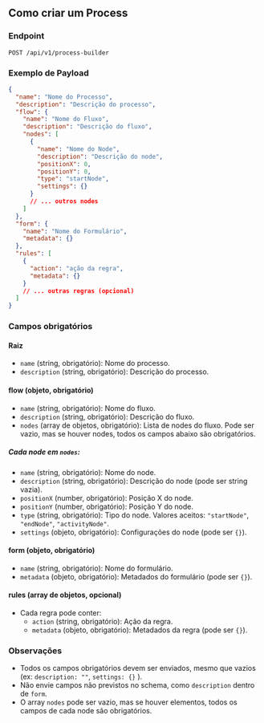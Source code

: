 ## Como criar um Process

### Endpoint

```
POST /api/v1/process-builder
```

### Exemplo de Payload

```json
{
  "name": "Nome do Processo",
  "description": "Descrição do processo",
  "flow": {
    "name": "Nome do Fluxo",
    "description": "Descrição do fluxo",
    "nodes": [
      {
        "name": "Nome do Node",
        "description": "Descrição do node",
        "positionX": 0,
        "positionY": 0,
        "type": "startNode",
        "settings": {}
      }
      // ... outros nodes
    ]
  },
  "form": {
    "name": "Nome do Formulário",
    "metadata": {}
  },
  "rules": [
    {
      "action": "ação da regra",
      "metadata": {}
    }
    // ... outras regras (opcional)
  ]
}
```

### Campos obrigatórios

#### Raiz
- `name` (string, obrigatório): Nome do processo.
- `description` (string, obrigatório): Descrição do processo.

#### flow (objeto, obrigatório)
- `name` (string, obrigatório): Nome do fluxo.
- `description` (string, obrigatório): Descrição do fluxo.
- `nodes` (array de objetos, obrigatório): Lista de nodes do fluxo. Pode ser vazio, mas se houver nodes, todos os campos abaixo são obrigatórios.

##### Cada node em `nodes`:
- `name` (string, obrigatório): Nome do node.
- `description` (string, obrigatório): Descrição do node (pode ser string vazia).
- `positionX` (number, obrigatório): Posição X do node.
- `positionY` (number, obrigatório): Posição Y do node.
- `type` (string, obrigatório): Tipo do node. Valores aceitos: `"startNode"`, `"endNode"`, `"activityNode"`.
- `settings` (objeto, obrigatório): Configurações do node (pode ser `{}`).

#### form (objeto, obrigatório)
- `name` (string, obrigatório): Nome do formulário.
- `metadata` (objeto, obrigatório): Metadados do formulário (pode ser `{}`).

#### rules (array de objetos, opcional)
- Cada regra pode conter:
  - `action` (string, obrigatório): Ação da regra.
  - `metadata` (objeto, obrigatório): Metadados da regra (pode ser `{}`).

### Observações

- Todos os campos obrigatórios devem ser enviados, mesmo que vazios (ex: `description: ""`, `settings: {}` ).
- Não envie campos não previstos no schema, como `description` dentro de `form`.
- O array `nodes` pode ser vazio, mas se houver elementos, todos os campos de cada node são obrigatórios.
